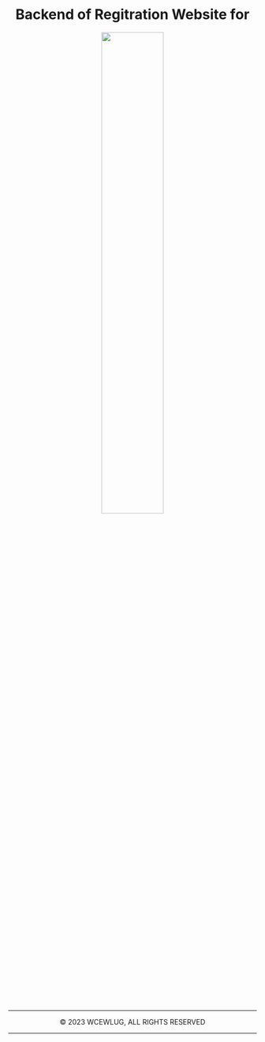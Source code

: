 <div align="center">
<h1>Backend of Regitration Website for</h1>
<img src="https://res.cloudinary.com/dduur8qoo/image/upload/v1686196620/technotweet_cuvcwp.png" width="50%"/>
<br/><br/><hr/>
<p>© 2023 WCEWLUG, ALL RIGHTS RESERVED</p>
<hr/>
</div>
